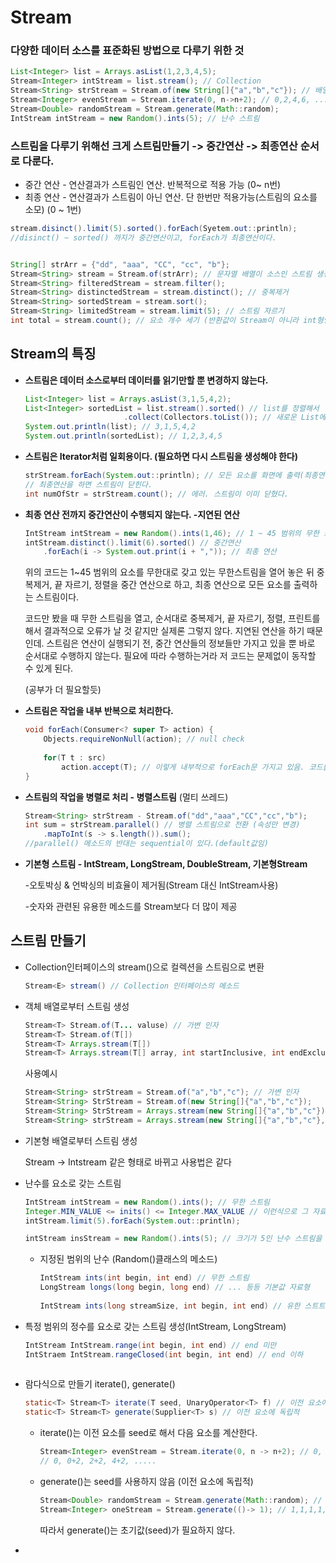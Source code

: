 # Stream

### 		다양한 데이터 소스를 표준화된 방법으로 다루기 위한 것

``` java
List<Integer> list = Arrays.asList(1,2,3,4,5);
Stream<Integer> intStream = list.stream(); // Collection
Stream<String> strStream = Stream.of(new String[]{"a","b","c"}); // 배열
Stream<Integer> evenStream = Stream.iterate(0, n->n+2); // 0,2,4,6, ...
Stream<Double> randomStream = Stream.generate(Math::random);
IntStream intStream = new Random().ints(5); // 난수 스트림
```



### 스트림을 다루기 위해선 크게 스트림만들기 -> 중간연산 -> 최종연산 순서로 다룬다.

- 중간 연산 - 연산결과가 스트림인 연산. 반복적으로 적용 가능 (0~ n번)
- 최종 연산 - 연산결과가 스트림이 아닌 연산. 단 한번만 적용가능(스트림의 요소를 소모) (0 ~ 1번)

``` java
stream.disinct().limit(5).sorted().forEach(Syetem.out::println);
//disinct() ~ sorted() 까지가 중간연산이고, forEach가 최종연산이다.


String[] strArr = {"dd", "aaa", "CC", "cc", "b"};
Stream<String> stream = Stream.of(strArr); // 문자열 배열이 소스인 스트림 생성
Stream<String> filteredStream = stream.filter(); 
Stream<String> distinctedStream = stream.distinct(); // 중복제거
Stream<String> sortedStream = stream.sort();
Stream<String> limitedStream = stream.limit(5); // 스트림 자르기
int total = stream.count(); // 요소 개수 세기 (반환값이 Stream이 아니라 int형인 최종연산)

```



## Stream의 특징

- **스트림은 데이터 소스로부터 데이터를 읽기만할 뿐 변경하지 않는다.**

  ``` java
  List<Integer> list = Arrays.asList(3,1,5,4,2);
  List<Integer> sortedList = list.stream().sorted() // list를 정렬해서
      					.collect(Collectors.toList()); // 새로운 List에 저장
  System.out.println(list); // 3,1,5,4,2
  System.out.println(sortedList); // 1,2,3,4,5 
  ```

- **스트림은 Iterator처럼 일회용이다. (필요하면 다시 스트림을 생성해야 한다)**

  ``` java
  strStream.forEach(System.out::println); // 모든 요소를 화면에 출력(최종연산)
  // 최종연산을 하면 스트림이 닫힌다.
  int numOfStr = strStream.count(); // 에러. 스트림이 이미 닫혔다.
  ```

- **최종 연산 전까지 중간연산이 수행되지 않는다. -지연된 연산**

  ``` java
  IntStream intStream = new Random().ints(1,46); // 1 ~ 45 범위의 무한 스트림
  intStream.distinct().limit(6).sorted() // 중간연산
      .forEach(i -> System.out.print(i + ",")); // 최종 연산
  ```

  위의 코드는 1~45 범위의 요소를 무한대로 갖고 있는 무한스트림을 열어 놓은 뒤 중복제거, 끝 자르기, 정렬을 중간 연산으로 하고, 최종 연산으로 모든 요소를 출력하는 스트림이다.

  코드만 봤을 때 무한 스트림을 열고, 순서대로 중복제거, 끝 자르기, 정렬, 프린트를 해서 결과적으로 오류가 날 것 같지만 실제론 그렇지 않다. 지연된 연산을 하기 때문인데. 스트림은 연산이 실행되기 전, 중간 연산들의 정보들만 가지고 있을 뿐 바로 순서대로 수행하지 않는다. 필요에 따라 수행하는거라 저 코드는 문제없이 동작할 수 있게 된다.

  (공부가 더 필요할듯)

- **스트림은 작업을 내부 반복으로 처리한다.**

  ```java 
  void forEach(Consumer<? super T> action) {
      Objects.requireNonNull(action); // null check
      
      for(T t : src)
          action.accept(T); // 이렇게 내부적으로 forEach문 가지고 있음. 코드를 간결하게 하기 위함.
  }
  ```

- **스트림의 작업을 병렬로 처리 - 병렬스트림** (멀티 쓰레드)

  ``` java
  Stream<String> strStream - Stream.of("dd","aaa","CC","cc","b");
  int sum = strStream.parallel() // 병렬 스트림으로 전환 (속성만 변경)
      .mapToInt(s -> s.length()).sum();
  //parallel() 메소드의 반대는 sequential이 있다.(default값임)
  ```

- **기본형 스트림 - IntStream, LongStream, DoubleStream, 기본형Stream**

  -오토박싱 & 언박싱의 비효율이 제거됨(Stream<Integer> 대신 IntStream사용)

  -숫자와 관련된 유용한 메소드를 Stream<T>보다 더 많이 제공



## 스트림 만들기

- Collection인터페이스의 stream()으로 컬렉션을 스트림으로 변환

  ``` java
  Stream<E> stream() // Collection 인터페이스의 메소드
  ```

  

- 객체 배열로부터 스트림 생성

  ``` java
  Stream<T> Stream.of(T... valuse) // 가변 인자
  Stream<T> Stream.of(T[])
  Stream<T> Arrays.stream(T[])
  Stream<T> Arrays.stream(T[] array, int startInclusive, int endExclusive)
  ```

  사용예시

  ``` java
  Stream<String> strStream = Stream.of("a","b","c"); // 가변 인자
  Stream<String> StrStream = Stream.of(new String[]{"a","b","c"});
  Stream<String> StrStream = Arrays.stream(new String[]{"a","b","c"});
  Stream<String> strStream = Arrays.stream(new String[]{"a","b","c"},0, 3);
  ```

- 기본형 배열로부터 스트림 생성

  Stream<T> -> Intstream 같은 형태로 바뀌고 사용법은 같다  

- 난수를 요소로 갖는 스트림

  ``` java
  IntStream intStream = new Random().ints(); // 무한 스트림
  Integer.MIN_VALUE <= inits() <= Integer.MAX_VALUE // 이런식으로 그 자료형의 최대, 최솟값 사이의 난수를 무한 스트림으로 생성
  intStream.limit(5).forEach(System.out::println);
  
  intStream insStream = new Random().ints(5); // 크기가 5인 난수 스트림을 반환.
  ```

  - 지정된 범위의 난수 (Random()클래스의 메소드)

    ``` java
    IntStream ints(int begin, int end) // 무한 스트림
    LongStream longs(long begin, long end) // ... 등등 기본값 자료형
        
    IntStream ints(long streamSize, int begin, int end) // 유한 스트트림 등등 기본값 자료형
    ```

- 특정 범위의 정수를 요소로 갖는 스트림 생성(IntStream, LongStream)

  ``` java
  IntStream IntStream.range(int begin, int end) // end 미만
  IntStraem IntStream.rangeClosed(int begin, int end) // end 이하
      
  ```

- 람다식으로 만들기 iterate(), generate()

  ``` java
  static<T> Stream<T> iterate(T seed, UnaryOperator<T> f) // 이전 요소에 종속적
  static<T> Stream<T> generate(Supplier<T> s) // 이전 요소에 독립적
  ```

  - iterate()는 이전 요소를 seed로 해서 다음 요소를 계산한다.

    ``` java
    Stream<Integer> evenStream = Stream.iterate(0, n -> n+2); // 0, 2, 4, 6
    // 0, 0+2, 2+2, 4+2, .....
    ```

  - generate()는 seed를 사용하지 않음 (이전 요소에 독립적)

    ``` java
    Stream<Double> randomStream = Stream.generate(Math::random); // 무한 랜덤~~
    Stream<Integer> oneStream = Stream.generate(()-> 1); // 1,1,1,1,1,1, ...
    ```

    따라서 generate()는 초기값(seed)가 필요하지 않다.

- 